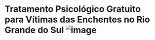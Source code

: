 # Tratamento Psicológico Gratuito para Vítimas das Enchentes no Rio Grande do Sul ![image](https://github.com/EricHidekiMiyahara/Projeto_Imersao_Aula04/assets/139871798/9d2d6a44-40c0-40f5-aee9-66ee391a4092)

